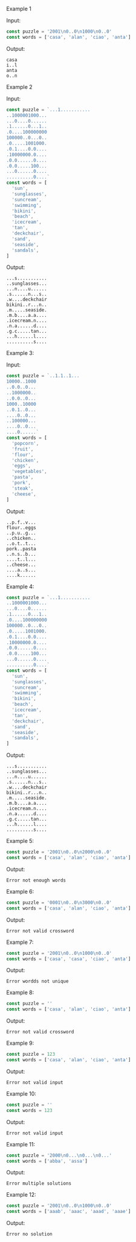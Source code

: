 Example 1

Input:

```js
const puzzle = '2001\n0..0\n1000\n0..0'
const words = ['casa', 'alan', 'ciao', 'anta']
```

Output:
```
casa
i..l
anta
o..n
```

Example 2

Input:
```js
const puzzle = `...1...........
..1000001000...
...0....0......
.1......0...1..
.0....100000000
100000..0...0..
.0.....1001000.
.0.1....0.0....
.10000000.0....
.0.0......0....
.0.0.....100...
...0......0....
..........0....`
const words = [
  'sun',
  'sunglasses',
  'suncream',
  'swimming',
  'bikini',
  'beach',
  'icecream',
  'tan',
  'deckchair',
  'sand',
  'seaside',
  'sandals',
]
```

Output:
```
...s...........
..sunglasses...
...n....u......
.s......n...s..
.w....deckchair
bikini..r...n..
.m.....seaside.
.m.b....a.a....
.icecream.n....
.n.a......d....
.g.c.....tan...
...h......l....
..........s....
```

Example 3:

Input:
```js
const puzzle = `..1.1..1...
10000..1000
..0.0..0...
..1000000..
..0.0..0...
1000..10000
..0.1..0...
....0..0...
..100000...
....0..0...
....0......`
const words = [
  'popcorn',
  'fruit',
  'flour',
  'chicken',
  'eggs',
  'vegetables',
  'pasta',
  'pork',
  'steak',
  'cheese',
]
```

Output:
```
..p.f..v...
flour..eggs
..p.u..g...
..chicken..
..o.t..t...
pork..pasta
..n.s..b...
....t..l...
..cheese...
....a..s...
....k......
```

Example 4:
```js
const puzzle = `...1...........
..1000001000...
...0....0......
.1......0...1..
.0....100000000
100000..0...0..
.0.....1001000.
.0.1....0.0....
.10000000.0....
.0.0......0....
.0.0.....100...
...0......0....
..........0....`
const words = [
  'sun',
  'sunglasses',
  'suncream',
  'swimming',
  'bikini',
  'beach',
  'icecream',
  'tan',
  'deckchair',
  'sand',
  'seaside',
  'sandals',
]
```

Output:
```
...s...........
..sunglasses...
...n....u......
.s......n...s..
.w....deckchair
bikini..r...n..
.m.....seaside.
.m.b....a.a....
.icecream.n....
.n.a......d....
.g.c.....tan...
...h......l....
..........s....
```

Example 5:
```js
const puzzle = '2001\n0..0\n2000\n0..0'
const words = ['casa', 'alan', 'ciao', 'anta']
```

Output:
```
Error not enough words
```

Example 6:
```js
const puzzle = '0001\n0..0\n3000\n0..0'
const words = ['casa', 'alan', 'ciao', 'anta']
```

Output:
```
Error not valid crossword
```

Example 7:
```js
const puzzle = '2001\n0..0\n1000\n0..0'
const words = ['casa', 'casa', 'ciao', 'anta']
```

Output:
```
Error wordds not unique
```

Example 8:
```js
const puzzle = ''
const words = ['casa', 'alan', 'ciao', 'anta']
```

Output:
```
Error not valid crossword
```

Example 9:
```js
const puzzle = 123
const words = ['casa', 'alan', 'ciao', 'anta']
```

Output:
```
Error not valid input
```

Example 10:
```js
const puzzle = ''
const words = 123
```

Output:
```
Error not valid input
```

Example 11:
```js
const puzzle = '2000\n0...\n0...\n0...'
const words = ['abba', 'assa']
```

Output:
```
Error multiple solutions
```

Example 12:
```js
const puzzle = '2001\n0..0\n1000\n0..0'
const words = ['aaab', 'aaac', 'aaad', 'aaae']
```

Output:
```
Error no solution
```
